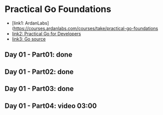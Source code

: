 # Practical Go Foundations

- [link1: ArdanLabs](https://courses.ardanlabs.com/courses/take/practical-go-foundations
- [link2: Practical Go for Developers](https://www.353solutions.com/c/znga/)
- [link3: Go source](https://github.com/golang/go)

## Day 01 - Part01: done

## Day 01 - Part02: done

## Day 01 - Part03: done

## Day 01 - Part04: video  03:00
